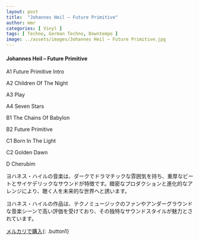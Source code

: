 ```yaml
---
layout: post
title:  "Johannes Heil – Future Primitive"
author: mmr
categories: [ Vinyl ]
tags: [ Techno, German Techno, Downtempo ]
image: ../assets/images/Johannes Heil – Future Primitive.jpg
---
```


#### Johannes Heil – Future Primitive


A1  Future Primitive Intro


A2  Children Of The Night


A3  Play


A4  Seven Stars


B1  The Chains Of Babylon


B2  Future Primitive


C1  Born In The Light


C2  Golden Dawn


D   Cherubim


ヨハネス・ハイルの音楽は、ダークでドラマチックな雰囲気を持ち、重厚なビートとサイケデリックなサウンドが特徴です。緻密なプロダクションと進化的なアレンジにより、聴く人を未来的な世界へと誘います。

ヨハネス・ハイルの作品は、テクノミュージックのファンやアンダーグラウンドな音楽シーンで高い評価を受けており、その独特なサウンドスタイルが魅力とされています。


[メルカリで購入](https://jp.mercari.com/item/m46295753268){: .button1}

